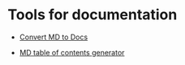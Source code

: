 # Tools for documentation

- [Convert MD to Docs](https://workspace.google.com/marketplace/app/markdown_to_docs_gdocifymd/565786842056)

- [MD table of contents generator](https://ecotrust-canada.github.io/markdown-toc/)


